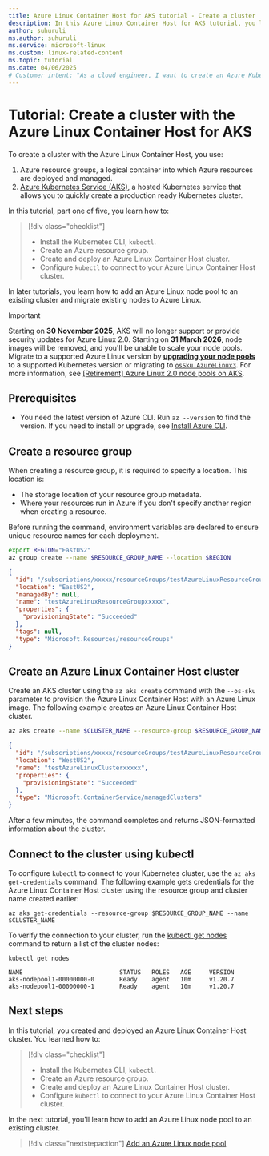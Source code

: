 ```yaml
---
title: Azure Linux Container Host for AKS tutorial - Create a cluster
description: In this Azure Linux Container Host for AKS tutorial, you learn how to create an AKS cluster with Azure Linux.
author: suhuruli
ms.author: suhuruli
ms.service: microsoft-linux
ms.custom: linux-related-content
ms.topic: tutorial
ms.date: 04/06/2025
# Customer intent: "As a cloud engineer, I want to create an Azure Kubernetes Service (AKS) cluster with Azure Linux Container Host, so that I can deploy and manage containerized applications effectively in a production-ready environment."
---
```


# Tutorial: Create a cluster with the Azure Linux Container Host for AKS

To create a cluster with the Azure Linux Container Host, you use:
1. Azure resource groups, a logical container into which Azure resources are deployed and managed.
1. [Azure Kubernetes Service (AKS)](/azure/aks/intro-kubernetes), a hosted Kubernetes service that allows you to quickly create a production ready Kubernetes cluster.

In this tutorial, part one of five, you learn how to:

> [!div class="checklist"]
> * Install the Kubernetes CLI, `kubectl`.
> * Create an Azure resource group.
> * Create and deploy an Azure Linux Container Host cluster.
> * Configure `kubectl` to connect to your Azure Linux Container Host cluster.

In later tutorials, you learn how to add an Azure Linux node pool to an existing cluster and migrate existing nodes to Azure Linux.

> [!IMPORTANT]
> Starting on **30 November 2025**, AKS will no longer support or provide security updates for Azure Linux 2.0. Starting on **31 March 2026**, node images will be removed, and you'll be unable to scale your node pools. Migrate to a supported Azure Linux version by [**upgrading your node pools**](/azure/aks/upgrade-aks-cluster) to a supported Kubernetes version or migrating to [`osSku AzureLinux3`](/azure/aks/upgrade-os-version). For more information, see [[Retirement] Azure Linux 2.0 node pools on AKS](https://github.com/Azure/AKS/issues/4988).

## Prerequisites

- You need the latest version of Azure CLI. Run `az --version` to find the version. If you need to install or upgrade, see [Install Azure CLI](/cli/azure/install-azure-cli).

## Create a resource group

When creating a resource group, it is required to specify a location. This location is: 
- The storage location of your resource group metadata.
- Where your resources run in Azure if you don't specify another region when creating a resource.

Before running the command, environment variables are declared to ensure unique resource names for each deployment.

```bash
export REGION="EastUS2"
az group create --name $RESOURCE_GROUP_NAME --location $REGION
```

<!-- expected_similarity=0.3 -->
```JSON
{
  "id": "/subscriptions/xxxxx/resourceGroups/testAzureLinuxResourceGroupxxxxx",
  "location": "EastUS2",
  "managedBy": null,
  "name": "testAzureLinuxResourceGroupxxxxx",
  "properties": {
    "provisioningState": "Succeeded"
  },
  "tags": null,
  "type": "Microsoft.Resources/resourceGroups"
}
```

## Create an Azure Linux Container Host cluster

Create an AKS cluster using the `az aks create` command with the `--os-sku` parameter to provision the Azure Linux Container Host with an Azure Linux image. The following example creates an Azure Linux Container Host cluster. 

```bash
az aks create --name $CLUSTER_NAME --resource-group $RESOURCE_GROUP_NAME --os-sku AzureLinux
```

<!-- expected_similarity=0.3 -->
```JSON
{
  "id": "/subscriptions/xxxxx/resourceGroups/testAzureLinuxResourceGroupxxxxx/providers/Microsoft.ContainerService/managedClusters/testAzureLinuxClusterxxxxx",
  "location": "WestUS2",
  "name": "testAzureLinuxClusterxxxxx",
  "properties": {
    "provisioningState": "Succeeded"
  },
  "type": "Microsoft.ContainerService/managedClusters"
}
```

After a few minutes, the command completes and returns JSON-formatted information about the cluster.

## Connect to the cluster using kubectl

To configure `kubectl` to connect to your Kubernetes cluster, use the `az aks get-credentials` command. The following example gets credentials for the Azure Linux Container Host cluster using the resource group and cluster name created earlier:

```azurecli
az aks get-credentials --resource-group $RESOURCE_GROUP_NAME --name $CLUSTER_NAME
```

To verify the connection to your cluster, run the [kubectl get nodes](https://kubernetes.io/docs/reference/generated/kubectl/kubectl-commands#get) command to return a list of the cluster nodes:

```azurecli-interactive
kubectl get nodes
```

<!-- expected_similarity=0.3 -->
```text
NAME                           STATUS   ROLES   AGE     VERSION
aks-nodepool1-00000000-0       Ready    agent   10m     v1.20.7
aks-nodepool1-00000000-1       Ready    agent   10m     v1.20.7
```

## Next steps

In this tutorial, you created and deployed an Azure Linux Container Host cluster. You learned how to: 

> [!div class="checklist"]
> * Install the Kubernetes CLI, `kubectl`.
> * Create an Azure resource group.
> * Create and deploy an Azure Linux Container Host cluster.
> * Configure `kubectl` to connect to your Azure Linux Container Host cluster.

In the next tutorial, you'll learn how to add an Azure Linux node pool to an existing cluster.

> [!div class="nextstepaction"]
> [Add an Azure Linux node pool](./tutorial-azure-linux-add-nodepool.md)
